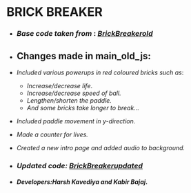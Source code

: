 ﻿
   # **BRICK BREAKER**
  

 -  ### *Base code taken from* : [*BrickBreakerold*](https://github.com/Anomaly42/BrickBreaker-JS) 
 - ## Changes made in main_old_js:
 
 -   *Included  various powerups in red coloured bricks such as*:
        -  *Increase/decrease life*.
        - *Increase/decrease speed of ball.*
        - *Lengthen/shorten the paddle.*
        - *And some bricks take longer to break...*
        
   
 - *Included paddle movement in y-direction.*
 - *Made a counter for lives.*
 - *Created a new intro page and added audio to background.*
   
 
 - ### *Updated code: [BrickBreakerupdated](https://github.com/kabirbajaj123/BrickBreaker-new_features)*
 - #### *Developers:Harsh Kavediya and Kabir Bajaj*.

